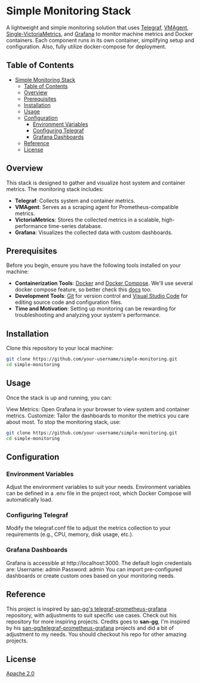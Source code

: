 # Simple Monitoring Stack

A lightweight and simple monitoring solution that uses [Telegraf](https://docs.influxdata.com/telegraf/v1/), [VMAgent](https://docs.victoriametrics.com/vmagent/), [Single-VictoriaMetrics](https://docs.victoriametrics.com/single-server-victoriametrics/), and [Grafana](https://grafana.com/grafana/) to monitor machine metrics and Docker containers. Each component runs in its own container, simplifying setup and configuration. Also, fully utilize docker-compose for deployment.

## Table of Contents

- [Simple Monitoring Stack](#simple-monitoring-stack)
  - [Table of Contents](#table-of-contents)
  - [Overview](#overview)
  - [Prerequisites](#prerequisites)
  - [Installation](#installation)
  - [Usage](#usage)
  - [Configuration](#configuration)
    - [Environment Variables](#environment-variables)
    - [Configuring Telegraf](#configuring-telegraf)
    - [Grafana Dashboards](#grafana-dashboards)
  - [Reference](#reference)
  - [License](#license)

## Overview

This stack is designed to gather and visualize host system and container metrics. The monitoring stack includes:
- **Telegraf**: Collects system and container metrics.
- **VMAgent**: Serves as a scraping agent for Prometheus-compatible metrics.
- **VictoriaMetrics**: Stores the collected metrics in a scalable, high-performance time-series database.
- **Grafana**: Visualizes the collected data with custom dashboards.

## Prerequisites

Before you begin, ensure you have the following tools installed on your machine:
- **Containerization Tools**: [Docker](https://docs.docker.com/engine/install/) and [Docker Compose](https://docs.docker.com/compose/install). We'll use several docker compose feature, so better check this [docs](https://docs.docker.com/compose/) too.
- **Development Tools**: [Git](https://git-scm.com/downloads) for version control and [Visual Studio Code](https://code.visualstudio.com/download) for editing source code and configuration files.
- **Time and Motivation**: Setting up monitoring can be rewarding for troubleshooting and analyzing your system's performance.

## Installation



Clone this repository to your local machine:

```bash
git clone https://github.com/your-username/simple-monitoring.git
cd simple-monitoring
```

## Usage

Once the stack is up and running, you can:

View Metrics: Open Grafana in your browser to view system and container metrics.
Customize: Tailor the dashboards to monitor the metrics you care about most.
To stop the monitoring stack, use:
```bash
git clone https://github.com/your-username/simple-monitoring.git
cd simple-monitoring
```

## Configuration

### Environment Variables
Adjust the environment variables to suit your needs. Environment variables can be defined in a .env file in the project root, which Docker Compose will automatically load.

### Configuring Telegraf
Modify the telegraf.conf file to adjust the metrics collection to your requirements (e.g., CPU, memory, disk usage, etc.).

### Grafana Dashboards
Grafana is accessible at http://localhost:3000.
The default login credentials are:
Username: admin
Password: admin
You can import pre-configured dashboards or create custom ones based on your monitoring needs.


## Reference

This project is inspired by [san-gg's telegraf-prometheus-grafana](https://github.com/san-gg/telegraf-prometheus-grafana) repository, with adjustments to suit specific use cases. Check out his repository for more inspiring projects.
Credits goes to **san-gg**, I'm inspired by his [san-gg/telegraf-prometheus-grafana]() projects and did a bit of adjustment to my needs. You should checkout his repo for other amazing projects.


## License 

[Apache 2.0](LICENSE)


